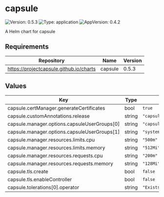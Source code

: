 # capsule

![Version: 0.5.3](https://img.shields.io/badge/Version-0.5.3-informational?style=flat-square) ![Type: application](https://img.shields.io/badge/Type-application-informational?style=flat-square) ![AppVersion: 0.4.2](https://img.shields.io/badge/AppVersion-0.4.2-informational?style=flat-square)

A Helm chart for capsule

## Requirements

| Repository | Name | Version |
|------------|------|---------|
| https://projectcapsule.github.io/charts | capsule | 0.5.3 |

## Values

| Key | Type | Default | Description |
|-----|------|---------|-------------|
| capsule.certManager.generateCertificates | bool | `true` |  |
| capsule.customAnnotations.release | string | `"capsule"` |  |
| capsule.manager.options.capsuleUserGroups[0] | string | `"capsule.clastix.io"` |  |
| capsule.manager.options.capsuleUserGroups[1] | string | `"system:serviceaccounts:edp"` |  |
| capsule.manager.resources.limits.cpu | string | `"500m"` |  |
| capsule.manager.resources.limits.memory | string | `"512Mi"` |  |
| capsule.manager.resources.requests.cpu | string | `"200m"` |  |
| capsule.manager.resources.requests.memory | string | `"128Mi"` |  |
| capsule.tls.create | bool | `false` |  |
| capsule.tls.enableController | bool | `false` |  |
| capsule.tolerations[0].operator | string | `"Exists"` |  |

